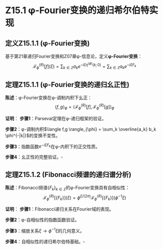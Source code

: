 # Z15.1 φ-Fourier变换的递归希尔伯特实现

## 定义Z15.1.1 (φ-Fourier变换)

基于第21章递归Fourier变换和Z07章φ-信息论，定义**φ-Fourier变换**：
$$\mathcal{F}_{\phi}^{(R)}[f](ξ) = \sum_{k \in \mathbb{Z}} a_k e^{-i ξ \eta^{(\phi)}(k;0)} = \sum_{k \in \mathbb{Z}} a_k e^{-i ξ F_k}$$

## 定理Z15.1.1 (φ-Fourier变换的递归幺正性)

**陈述**：φ-Fourier变换在φ-调制内积下幺正：
$$\langle f, g \rangle_{\phi} = \langle \mathcal{F}_{\phi}^{(R)}[f], \mathcal{F}_{\phi}^{(R)}[g] \rangle_{\phi}$$

**证明**：
**步骤1**：Parseval定理在φ-递归框架的验证。

**步骤2**：φ-调制内积$\langle f,g \rangle_{\phi} = \sum_k \overline{a_k} b_k \phi^{-|k|}$的变换不变性。

**步骤3**：指数函数$e^{-i ξ F_k}$在φ-内积下的正交性质。

**步骤4**：幺正性的完整验证。$\square$

## 定理Z15.1.2 (Fibonacci频谱的递归谱分析)

**陈述**：Fibonacci频谱$\{F_k\}_{k \in \mathbb{Z}}$的φ-Fourier变换具有自相似性：
$$\mathcal{F}_{\phi}^{(R)}[\{F_k\}](ξ) = \phi^{ξ/(2\pi)} \mathcal{F}_{\phi}^{(R)}[\{F_k\}](\phi^{-1} ξ)$$

**证明**：
**步骤1**：Fibonacci递归关系在Fourier域的表现。

**步骤2**：φ-自相似性的指数函数验证。

**步骤3**：缩放关系$ξ \to \phi^{-1} ξ$的几何意义。

**步骤4**：自相似性的递归希尔伯特基础。$\square$